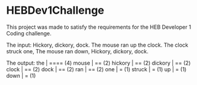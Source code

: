 # HEBDev1Challenge
This project was made to satisfy the requirements for the HEB Developer 1 Coding challenge.

The input:
Hickory, dickory, dock.
The mouse ran up the clock.
The clock struck one,
The mouse ran down,
Hickory, dickory, dock.

The output:
    the | ==== (4)
  mouse | == (2)
hickory | == (2)
dickory | == (2)
  clock | == (2)
   dock | == (2)
    ran | == (2)
    one | = (1)
 struck | = (1)
     up | = (1)
   down | = (1)
